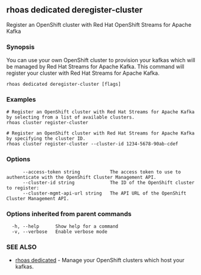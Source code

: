 ## rhoas dedicated deregister-cluster

Register an OpenShift cluster with Red Hat OpenShift Streams for Apache Kafka

### Synopsis

You can use your own OpenShift cluster to provision your kafkas which will be managed by Red Hat Streams for Apache Kafka.
This command will register your cluster with Red Hat Streams for Apache Kafka.


```
rhoas dedicated deregister-cluster [flags]
```

### Examples

```
# Register an OpenShift cluster with Red Hat Streams for Apache Kafka by selecting from a list of available clusters.
rhoas cluster register-cluster

# Register an OpenShift cluster with Red Hat Streams for Apache Kafka by specifying the cluster ID.
rhoas cluster register-cluster --cluster-id 1234-5678-90ab-cdef

```

### Options

```
      --access-token string           The access token to use to authenticate with the OpenShift Cluster Management API.
      --cluster-id string             The ID of the OpenShift cluster to register:
      --cluster-mgmt-api-url string   The API URL of the OpenShift Cluster Management API.
```

### Options inherited from parent commands

```
  -h, --help      Show help for a command
  -v, --verbose   Enable verbose mode
```

### SEE ALSO

* [rhoas dedicated](rhoas_dedicated.md)	 - Manage your OpenShift clusters which host your kafkas.

